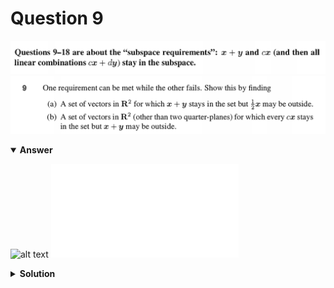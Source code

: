 # Question 9
![alt text](../ques-ref-9-18.png)
![alt text](q9.png)

<details open>
<summary><b>Answer</b></summary>

![alt text](a9.svg)
![alt text](a9.py)
</details>

<details>
<summary><b>Solution</b></summary>

![alt text](s9.png)
</details>
